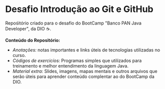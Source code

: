 # Desafio Introdução ao Git e GitHub
Repośitório criado para o desafio do BootCamp "Banco PAN Java Developer", da DIO :coffee:.

**Conteúdo do Repositório:**

 - _Anotações:_ notas importantes e links úteis de tecnologias utilizadas no curso.
 - _Códigos de exercicíos:_ Programas simples que utilizados para treinamento e melhor entendimento da linguagem Java.
 - _Material extra:_ Slides, imagens, mapas mentais e outros arquivos que serão úteis para aprender conteúdo complentar ao do BootCamp da DIO.
